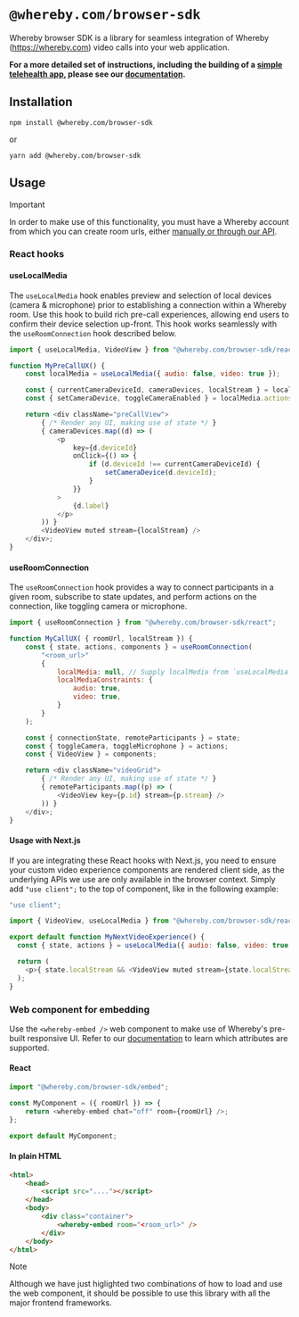 # `@whereby.com/browser-sdk`

Whereby browser SDK is a library for seamless integration of Whereby
(https://whereby.com) video calls into your web application.

**For a more detailed set of instructions, including the building of a [simple telehealth app](https://docs.whereby.com/whereby-101/create-your-video-experience/in-a-web-page/using-whereby-react-hooks-build-a-telehealth-app), please see our [documentation](https://docs.whereby.com/reference/react-hooks-reference).**

## Installation

```shell
npm install @whereby.com/browser-sdk
```

or

```shell
yarn add @whereby.com/browser-sdk
```

## Usage

> [!IMPORTANT]
> In order to make use of this functionality, you must have a Whereby account
> from which you can create room urls, either [manually or through our
> API](https://docs.whereby.com/creating-and-deleting-rooms).

### React hooks

#### useLocalMedia

The `useLocalMedia` hook enables preview and selection of local devices (camera
& microphone) prior to establishing a connection within a Whereby room. Use
this hook to build rich pre-call experiences, allowing end users to confirm
their device selection up-front. This hook works seamlessly with the
`useRoomConnection` hook described below.

```js
import { useLocalMedia, VideoView } from "@whereby.com/browser-sdk/react";

function MyPreCallUX() {
    const localMedia = useLocalMedia({ audio: false, video: true });

    const { currentCameraDeviceId, cameraDevices, localStream } = localMedia.state;
    const { setCameraDevice, toggleCameraEnabled } = localMedia.actions;

    return <div className="preCallView">
        { /* Render any UI, making use of state */ }
        { cameraDevices.map((d) => (
            <p
                key={d.deviceId}
                onClick={() => {
                    if (d.deviceId !== currentCameraDeviceId) {
                        setCameraDevice(d.deviceId);
                    }
                }}
            >
                {d.label}
            </p>
        )) }
        <VideoView muted stream={localStream} />
    </div>;
}

```

#### useRoomConnection

The `useRoomConnection` hook provides a way to connect participants in a given
room, subscribe to state updates, and perform actions on the connection, like
toggling camera or microphone.

```js
import { useRoomConnection } from "@whereby.com/browser-sdk/react";

function MyCallUX( { roomUrl, localStream }) {
    const { state, actions, components } = useRoomConnection(
        "<room_url>"
        {
            localMedia: null, // Supply localMedia from `useLocalMedia` hook, or constraints
            localMediaConstraints: {
                audio: true,
                video: true,
            }
        }
    );

    const { connectionState, remoteParticipants } = state;
    const { toggleCamera, toggleMicrophone } = actions;
    const { VideoView } = components;

    return <div className="videoGrid">
        { /* Render any UI, making use of state */ }
        { remoteParticipants.map((p) => (
            <VideoView key={p.id} stream={p.stream} />
        )) }
    </div>;
}

```

#### Usage with Next.js

If you are integrating these React hooks with Next.js, you need to ensure your
custom video experience components are rendered client side, as the underlying
APIs we use are only available in the browser context. Simply add `"use
client";` to the top of component, like in the following example:

```js
"use client";

import { VideoView, useLocalMedia } from "@whereby.com/browser-sdk/react";

export default function MyNextVideoExperience() {
  const { state, actions } = useLocalMedia({ audio: false, video: true });

  return (
    <p>{ state.localStream && <VideoView muted stream={state.localStream} /> }</p>
  );
}

```

### Web component for embedding

Use the `<whereby-embed />` web component to make use of Whereby's pre-built
responsive UI. Refer to our
[documentation](https://docs.whereby.com/embedding-rooms/in-a-web-page/using-the-whereby-embed-element)
to learn which attributes are supported.

#### React

```js
import "@whereby.com/browser-sdk/embed";

const MyComponent = ({ roomUrl }) => {
    return <whereby-embed chat="off" room={roomUrl} />;
};

export default MyComponent;
```

#### In plain HTML

```html
<html>
    <head>
        <script src="...."></script>
    </head>
    <body>
        <div class="container">
            <whereby-embed room="<room_url>" />
        </div>
    </body>
</html>
```

> [!NOTE]
> Although we have just higlighted two combinations of how to load and use the
> web component, it should be possible to use this library with all the major
> frontend frameworks.

